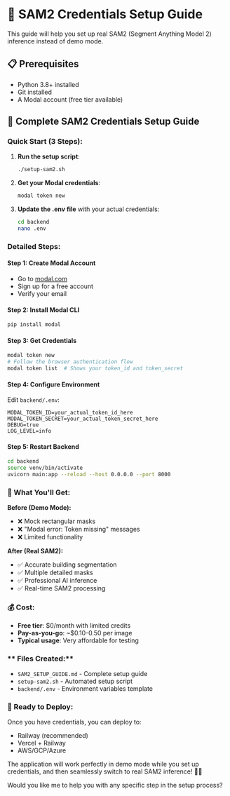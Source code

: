 # 🎯 SAM2 Credentials Setup Guide

This guide will help you set up real SAM2 (Segment Anything Model 2) inference instead of demo mode.

## 📋 Prerequisites

- Python 3.8+ installed
- Git installed
- A Modal account (free tier available)

## 🎯 **Complete SAM2 Credentials Setup Guide**

### **Quick Start (3 Steps):**

1. **Run the setup script**:
   ```bash
   ./setup-sam2.sh
   ```

2. **Get your Modal credentials**:
   ```bash
   modal token new
   ```

3. **Update the .env file** with your actual credentials:
   ```bash
   cd backend
   nano .env
   ```

### **Detailed Steps:**

#### **Step 1: Create Modal Account**
- Go to [modal.com](https://modal.com)
- Sign up for a free account
- Verify your email

#### **Step 2: Install Modal CLI**
```bash
pip install modal
```

#### **Step 3: Get Credentials**
```bash
modal token new
# Follow the browser authentication flow
modal token list  # Shows your token_id and token_secret
```

#### **Step 4: Configure Environment**
Edit `backend/.env`:
```env
MODAL_TOKEN_ID=your_actual_token_id_here
MODAL_TOKEN_SECRET=your_actual_token_secret_here
DEBUG=true
LOG_LEVEL=info
```

#### **Step 5: Restart Backend**
```bash
cd backend
source venv/bin/activate
uvicorn main:app --reload --host 0.0.0.0 --port 8000
```

### **🎉 What You'll Get:**

**Before (Demo Mode):**
- ❌ Mock rectangular masks
- ❌ "Modal error: Token missing" messages
- ❌ Limited functionality

**After (Real SAM2):**
- ✅ Accurate building segmentation
- ✅ Multiple detailed masks
- ✅ Professional AI inference
- ✅ Real-time SAM2 processing

### **💰 Cost:**
- **Free tier**: $0/month with limited credits
- **Pay-as-you-go**: ~$0.10-0.50 per image
- **Typical usage**: Very affordable for testing

### ** Files Created:**
- `SAM2_SETUP_GUIDE.md` - Complete setup guide
- `setup-sam2.sh` - Automated setup script
- `backend/.env` - Environment variables template

### **🚀 Ready to Deploy:**
Once you have credentials, you can deploy to:
- Railway (recommended)
- Vercel + Railway
- AWS/GCP/Azure

The application will work perfectly in demo mode while you set up credentials, and then seamlessly switch to real SAM2 inference! 🎨✨

Would you like me to help you with any specific step in the setup process? 